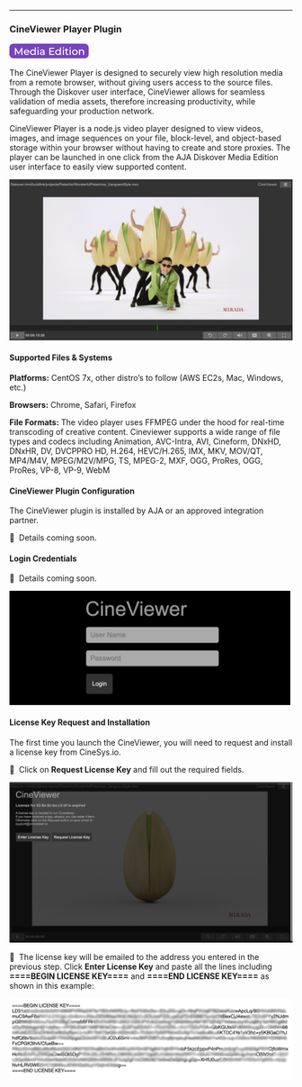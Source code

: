 <p id="cineviewer_plugin"></p>

___
### CineViewer Player Plugin

![Image: AJA Diskover Media Edition Label](images/button_edition_media.png)

The CineViewer Player is designed to securely view high resolution media from a remote browser, without giving users access to the source files. Through the Diskover user interface, CineViewer allows for seamless validation of media assets, therefore increasing productivity, while safeguarding your production network.

CineViewer Player is a node.js video player designed to view videos, images, and image sequences on your file, block-level, and object-based storage within your browser without having to create and store proxies. The player can be launched in one click from the AJA Diskover Media Edition user interface to easily view supported content.

![Image: CineViewer Player Preview](images/image_file_action_cineviewer_preview.png)

#### Supported Files & Systems

**Platforms:** CentOS 7x, other distro’s to follow (AWS EC2s, Mac, Windows, etc.)

**Browsers:** Chrome, Safari, Firefox

**File Formats:** The video player uses FFMPEG under the hood for real-time transcoding of creative content. Cineviewer supports a wide range of file types and codecs including Animation, AVC-Intra, AVI, Cineform, DNxHD, DNxHR, DV, DVCPPRO HD, H.264, HEVC/H.265, IMX, MKV, MOV/QT, MP4/M4V, MPEG/M2V/MPG, TS, MPEG-2, MXF, OGG, ProRes, OGG, ProRes, VP-8, VP-9, WebM

#### CineViewer Plugin Configuration

The CineViewer plugin is installed by AJA or an approved integration partner.

🔴 &nbsp;Details coming soon.

#### Login Credentials

🔴 &nbsp;Details coming soon.

<img src="images/image_file_action_cineviewer_login.png" width="500">

#### License Key Request and Installation

The first time you launch the CineViewer, you will need to request and install a license key from CineSys.io.

🔴 &nbsp;Click on **Request License Key** and fill out the required fields. 

![Image: CineViewer Player License Request and Installation](images/image_file_action_cineviewer_license.png)

🔴 &nbsp;The license key will be emailed to the address you entered in the previous step. Click **Enter License Key** and paste all the lines including **====BEGIN LICENSE KEY====** and **====END LICENSE KEY====** as shown in this example:

![Image: CineViewer Player License Key Installation](images/image_file_action_cineviewer_license_key.png)

